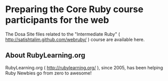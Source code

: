 Preparing the Core Ruby course participants for the web
=======================================================

The Dosa Site files related to the "Intermediate Ruby" ( http://satishtalim.github.com/webruby/ ) course are available here.


About RubyLearning.org
----------------------

RubyLearning.org ( http://rubylearning.org/ ), since 2005, has been helping Ruby Newbies go from zero to awesome!

